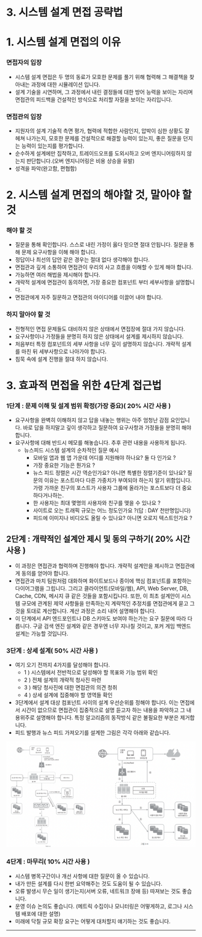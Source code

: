 # 3. 시스템 설계 면접 공략법

# 1. 시스템 설계 면접의 이유

### 면접자의 입장

- 시스템 설계 면접은 두 명의 동료가 모호한 문제를 풀기 위해 협력해 그 해결책을 찾아내는 과정에 대한 시뮬레이션 입니다.
- 설계 기술을 시연하며, 그 과정에서 내린 결정들에 대한 방어 능력을 보이는 자리며 면접관의 피드백을 건설적인 방식으로 처리할 자질을 보이는 자리입니다.

### 면접관의 입장

- 지원자의 설계 기술적 측면 평가, 협력에 적합한 사람인지, 압박이 심한 상황도 잘 헤쳐 나가는지, 모호한 문제를 건설적으로 해결할 능력이 있는지, 좋은 질문을 던지는 능력이 있는지를 평가합니다.
- 순수하게 설계에만 집착하고, 트레이드오프를 도외시하고 오버 엔지니어링하지 않는지 판단합니다.(오버 엔지니어링은 비용 상승을 유발)
- 성격을 파악(완고함, 편협함)

# 2. 시스템 설계 면접의 해야할 것, 말아야 할 것

### 해야 할 것

- 질문을 통해 확인합니다. 스스로 내린 가정이 옳다 믿으면 절대 안됩니다. 질문을 통해 문제 요구사항을 이해 해야 합니다.
- 정답이나 최선의 답안 같은 경우는 절대 없다 생각해야 합니다.
- 면접관과 깊게 소통하여 면접관이 우리의 사고 흐름을 이해할 수 있게 해야 합니다.
- 가능하면 여러 해법을 제시해야 합니다.
- 개략적 설계에 면접관이 동의하면, 가장 중요한 컴포넌트 부터 세부사항을 설명합니다.
- 면접관에게 자주 질문하고 면접관의 아이디어를 이끌어 내야 합니다.

### 하지 말아야 할 것

- 전형적인 면접 문제들도 대비하지 않은 상태에서 면접장에 절대 가지 않습니다.
- 요구사항이나 가정들을 분명히 하지 않은 상태에서 설계를 제시하지 않습니다.
- 처음부터 특정 컴포넌트의 세부 사항을 너무 깊이 설명하지 않습니다. 개략적 설계를 마친 뒤 세부사항으로 나아가야 합니다.
- 침묵 속에 설계 진행을 절대 하지 않습니다.

# 3. 효과적 면접을 위한 4단계 접근법

### **1단계 : 문제 이해 및 설계 범위 확정(가장 중요)( 20% 시간 사용 )**

- 요구사항을 완벽히 이해하지 않고 답을 내놓는 행위는 아주 엄청난 감점 요인입니다. 바로 답을 하지말고 깊이 생각하고 질문하여 요구사항과 가정들을 분명히 해야 합니다.
- 요구사항에 대해 반드시 메모를 해놓습니다. 추후 관련 내용을 사용하게 됩니다.
  - 뉴스피드 시스템 설계의 순차적인 질문 예시
    - 모바일 앱과 웹 앱 가운데 어디를 지원해야 하나요? 둘 다 인가요 ?
    - 가장 중요한 기능은 뭔가요 ?
    - 뉴스 피드 정렬은 시간 역순인가요? 아니면 특별한 정렬기준이 있나요? 질문의 이유는 포스트마다 다른 가중치가 부여되야 하는지 알기 위함입니다. 가령 가까운 친구의 포스트가 사용자 그룹에 올라가는 포스트보다 더 중요하다거나하는.
    - 한 사용자는 최대 몇명의 사용자와 친구를 맺을 수 있나요 ?
    - 사이트로 오는 트래픽 규모는 어느 정도인가요 ?(답 : DAY 천만명입니다)
    - 피드에 이미지나 비디오도 올릴 수 있나요? 아니면 오로지 텍스트인가요 ?

## 2단계 : 개략적인 설계안 제시 및 동의 구하기( 20% 시간 사용 )

- 이 과정은 면접관과 협력하며 진행해야 합니다. 개략적 설계안을 제시하고 면접관에게 동의를 얻어야 합니다.
- 면접관과 마치 팀원처럼 대화하며 화이트보드나 종이에 핵심 컴포넌트를 포함하는 다이어그램을 그립니다. 그리고 클라이언트(모바일/웹), API, Web Server, DB, Cache, CDN, 메시지 큐 같은 것들을 포함시킵니다. 또한, 이 최초 설계안이 시스템 규모에 관계된 제약 사항들을 만족하는지 계략적인 추정치를 면접관에게 묻고 그것을 토대로 계산합니다. 계산 과정은 소리 내어 설명해야 합니다.
- 이 단계에서 API 엔드포인트나 DB 스키마도 보여야 하는가는 요구 질문에 따라 다릅니다. 구글 검색 엔진 설계와 같은 경우엔 너무 지나칠 것이고, 포커 게임 백엔드 설계는 가능할 것입니다.

### **3단계 : 상세 설계( 50% 시간 사용 )**

- 여기 오기 전까지 4가지를 달성해야 합니다.
  - 1 ) 시스템에서 전반적으로 달성해야 할 목표와 기능 범위 확인
  - 2 ) 전체 설계의 개략적 청사진 마련
  - 3 ) 해당 청사진에 대한 면접관의 의견 청취
  - 4 ) 상세 설계에 집중해야 할 영역들 확인
- 3단계에서 설계 대상 컴포넌트 사이의 설계 우선순위를 정해야 합니다. 이는 면접에서 시간이 없으므로 면접관이 집중적으로 설명 듣고자 하는 내용을 파악하고 그 내용위주로 설명해야 합니다. 특정 알고리즘의 동작방식 같은 불필요한 부분은 제거합니다.
- 피드 발행과 뉴스 피드 가져오기를 설계한 그림은 각각 아래와 같습니다.

![image](image/3-1.png)

### **4단계 : 마무리( 10% 시간 사용 )**

- 시스템 병목구간이나 개선 사항에 대한 질문이 올 수 있습니다.
- 내가 만든 설계를 다시 한번 요약해주는 것도 도움이 될 수 있습니다.
- 오류 발생시 무슨 일이 생기는지(서버 오류, 네트워크 장애 등) 따져보는 것도 좋습니다.
- 운영 이슈 논의도 좋습니다. (메트릭 수집이나 모니터링은 어떻게하고, 로그나 시스템 배포에 대한 설명)
- 미래에 닥칠 규모 확장 요구는 어떻게 대처할지 얘기하는 것도 좋습니다.

---
